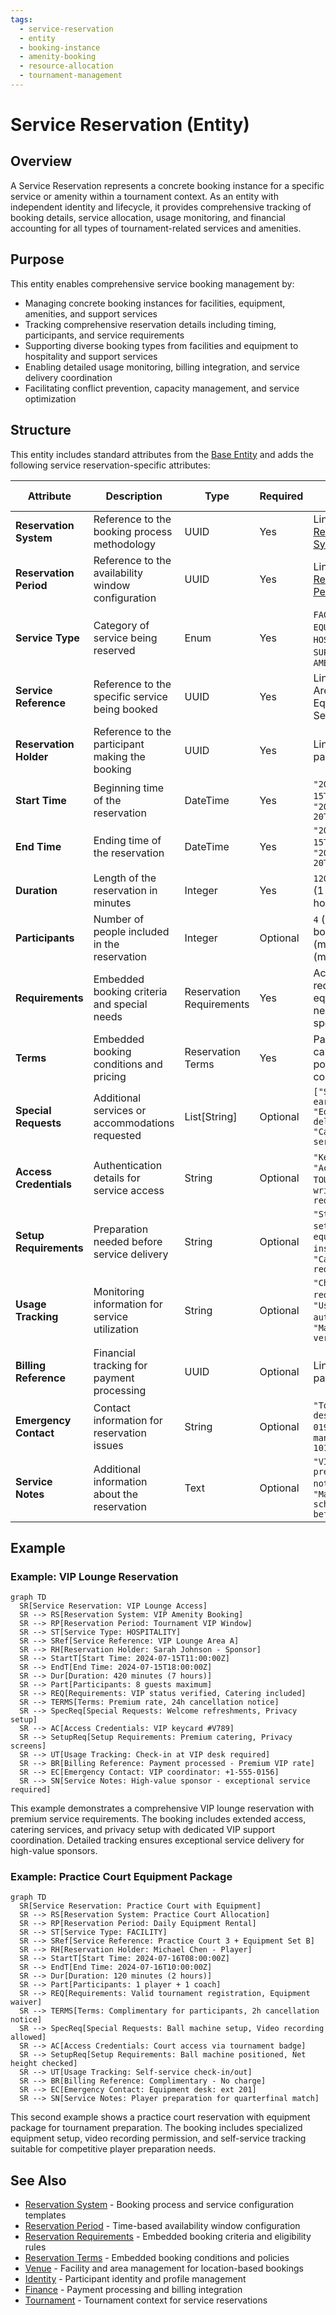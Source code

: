 ```yaml
---
tags:
  - service-reservation
  - entity
  - booking-instance
  - amenity-booking
  - resource-allocation
  - tournament-management
---
```


# Service Reservation (Entity)

## Overview

A Service Reservation represents a concrete booking instance for a specific service or amenity within a tournament
context. As an entity with independent identity and lifecycle, it provides comprehensive tracking of booking
details, service allocation, usage monitoring, and financial accounting for all types of tournament-related
services and amenities.

## Purpose

This entity enables comprehensive service booking management by:

- Managing concrete booking instances for facilities, equipment, amenities, and support services
- Tracking comprehensive reservation details including timing, participants, and service requirements
- Supporting diverse booking types from facilities and equipment to hospitality and support services
- Enabling detailed usage monitoring, billing integration, and service delivery coordination
- Facilitating conflict prevention, capacity management, and service optimization

## Structure

This entity includes standard attributes from the [Base Entity](../foundation/base_entity.md)
and adds the following service reservation-specific attributes:

| Attribute | Description | Type | Required | Notes / Example |
|-----------|-------------|------|----------|-----------------|
| **Reservation System** | Reference to the booking process methodology | UUID | Yes | Links to [Reservation System](system.md) template |
| **Reservation Period** | Reference to the availability window configuration | UUID | Yes | Links to [Reservation Period](period.md) template |
| **Service Type** | Category of service being reserved | Enum | Yes | `FACILITY`, `EQUIPMENT`, `HOSPITALITY`, `SUPPORT_SERVICE`, `AMENITY` |
| **Service Reference** | Reference to the specific service being booked | UUID | Yes | Links to Venue Area, Equipment, or Service Provider |
| **Reservation Holder** | Reference to the participant making the booking | UUID | Yes | Links to [Identity](../identity/README.md) participant |
| **Start Time** | Beginning time of the reservation | DateTime | Yes | `"2024-07-15T14:00:00Z"`, `"2024-08-20T09:30:00Z"` |
| **End Time** | Ending time of the reservation | DateTime | Yes | `"2024-07-15T16:00:00Z"`, `"2024-08-20T11:30:00Z"` |
| **Duration** | Length of the reservation in minutes | Integer | Yes | `120` (2 hours), `60` (1 hour), `480` (8 hours) |
| **Participants** | Number of people included in the reservation | Integer | Optional | `4` (court booking), `1` (massage), `20` (meeting room) |
| **Requirements** | Embedded booking criteria and special needs | Reservation Requirements | Yes | Access requirements, equipment needs, setup specifications |
| **Terms** | Embedded booking conditions and pricing | Reservation Terms | Yes | Payment terms, cancellation policy, usage conditions |
| **Special Requests** | Additional services or accommodations requested | List[String] | Optional | `["Setup 30 min early", "Equipment delivery", "Catering service"]` |
| **Access Credentials** | Authentication details for service access | String | Optional | `"Keycard #1234"`, `"Access code: TOUR2024"`, `"VIP wristband required"` |
| **Setup Requirements** | Preparation needed before service delivery | String | Optional | `"Standard court setup"`, `"AV equipment installation"`, `"Catering setup required"` |
| **Usage Tracking** | Monitoring information for service utilization | String | Optional | `"Check-in required"`, `"Usage logged automatically"`, `"Manual verification"` |
| **Billing Reference** | Financial tracking for payment processing | UUID | Optional | Links to [Finance](../finance/README.md) payment record |
| **Emergency Contact** | Contact information for reservation issues | String | Optional | `"Tournament desk: +1-555-0199"`, `"Facility manager: ext 101"` |
| **Service Notes** | Additional information about the reservation | Text | Optional | `"VIP guest preference noted"`, `"Maintenance scheduled before use"` |

## Example

### Example: VIP Lounge Reservation

```mermaid
graph TD
  SR[Service Reservation: VIP Lounge Access]
  SR --> RS[Reservation System: VIP Amenity Booking]
  SR --> RP[Reservation Period: Tournament VIP Window]
  SR --> ST[Service Type: HOSPITALITY]
  SR --> SRef[Service Reference: VIP Lounge Area A]
  SR --> RH[Reservation Holder: Sarah Johnson - Sponsor]
  SR --> StartT[Start Time: 2024-07-15T11:00:00Z]
  SR --> EndT[End Time: 2024-07-15T18:00:00Z]
  SR --> Dur[Duration: 420 minutes (7 hours)]
  SR --> Part[Participants: 8 guests maximum]
  SR --> REQ[Requirements: VIP status verified, Catering included]
  SR --> TERMS[Terms: Premium rate, 24h cancellation notice]
  SR --> SpecReq[Special Requests: Welcome refreshments, Privacy setup]
  SR --> AC[Access Credentials: VIP keycard #V789]
  SR --> SetupReq[Setup Requirements: Premium catering, Privacy screens]
  SR --> UT[Usage Tracking: Check-in at VIP desk required]
  SR --> BR[Billing Reference: Payment processed - Premium VIP rate]
  SR --> EC[Emergency Contact: VIP coordinator: +1-555-0156]
  SR --> SN[Service Notes: High-value sponsor - exceptional service required]
```

This example demonstrates a comprehensive VIP lounge reservation with premium service requirements.
The booking includes extended access, catering services, and privacy setup with dedicated VIP
support coordination. Detailed tracking ensures exceptional service delivery for high-value sponsors.

### Example: Practice Court Equipment Package

```mermaid
graph TD
  SR[Service Reservation: Practice Court with Equipment]
  SR --> RS[Reservation System: Practice Court Allocation]
  SR --> RP[Reservation Period: Daily Equipment Rental]
  SR --> ST[Service Type: FACILITY]
  SR --> SRef[Service Reference: Practice Court 3 + Equipment Set B]
  SR --> RH[Reservation Holder: Michael Chen - Player]
  SR --> StartT[Start Time: 2024-07-16T08:00:00Z]
  SR --> EndT[End Time: 2024-07-16T10:00:00Z]
  SR --> Dur[Duration: 120 minutes (2 hours)]
  SR --> Part[Participants: 1 player + 1 coach]
  SR --> REQ[Requirements: Valid tournament registration, Equipment waiver]
  SR --> TERMS[Terms: Complimentary for participants, 2h cancellation notice]
  SR --> SpecReq[Special Requests: Ball machine setup, Video recording allowed]
  SR --> AC[Access Credentials: Court access via tournament badge]
  SR --> SetupReq[Setup Requirements: Ball machine positioned, Net height checked]
  SR --> UT[Usage Tracking: Self-service check-in/out]
  SR --> BR[Billing Reference: Complimentary - No charge]
  SR --> EC[Emergency Contact: Equipment desk: ext 201]
  SR --> SN[Service Notes: Player preparation for quarterfinal match]
```

This second example shows a practice court reservation with equipment package for tournament
preparation. The booking includes specialized equipment setup, video recording permission,
and self-service tracking suitable for competitive player preparation needs.

## See Also

- [Reservation System](./system.md) - Booking process and service configuration templates
- [Reservation Period](./period.md) - Time-based availability window configuration
- [Reservation Requirements](./requirements.md) - Embedded booking criteria and eligibility rules
- [Reservation Terms](./terms.md) - Embedded booking conditions and policies
- [Venue](../venue/README.md) - Facility and area management for location-based bookings
- [Identity](../identity/README.md) - Participant identity and profile management
- [Finance](../finance/README.md) - Payment processing and billing integration
- [Tournament](../tournament/tournament.md) - Tournament context for service reservations
